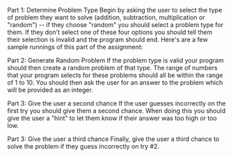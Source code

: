 Part 1: Determine Problem Type
Begin by asking the user to select the type of problem they want to solve (addition, subtraction, multiplication or "random") -- if they choose "random" you should select a problem type for them. If they don't select one of these four options you should tell them their selection is invalid and the program should end. Here's are a few sample runnings of this part of the assignment:

Part 2: Generate Random Problem
If the problem type is valid your program should then create a random problem of that type. The range of numbers that your program selects for these problems should all be within the range of 1 to 10. You should then ask the user for an answer to the problem which will be provided as an integer.

Part 3: Give the user a second chance
If the user guesses incorrectly on the first try you should give them a second chance. When doing this you should give the user a "hint" to let them know if their answer was too high or too low.

Part 3: Give the user a third chance
Finally, give the user a third chance to solve the problem if they guess incorrectly on try #2.

